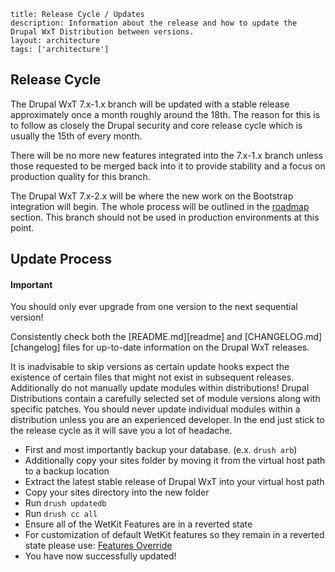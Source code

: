 ```
title: Release Cycle / Updates
description: Information about the release and how to update the Drupal WxT Distribution between versions.
layout: architecture
tags: ['architecture']
```

Release Cycle
-------------

The Drupal WxT 7.x-1.x branch will be updated with a stable release approximately
once a month roughly around the 18th. The reason for this is to follow as closely
the Drupal security and core release cycle which is usually the 15th of every month.

There will be no more new features integrated into the 7.x-1.x branch unless those requested
to be merged back into it to provide stability and a focus on production quality for this
branch.

The Drupal WxT 7.x-2.x will be where the new work on the Bootstrap integration will
begin. The whole process will be outlined in the [roadmap][roadmap] section. This branch
should not be used in production environments at this point.

Update Process
--------------

<div class="bs-callout bs-callout-danger">
  <h4>Important</h4>
  <p>You should only ever upgrade from one version to the next sequential version!</p>
  <p>Consistently check both the [README.md][readme] and [CHANGELOG.md][changelog] files for up-to-date information on the Drupal WxT releases.</p>
</div>

It is inadvisable to skip versions as certain update hooks expect the existence of certain
files that might not exist in subsequent releases. Additionally do not manually update modules within
distributions! Drupal Distributions contain a carefully selected set of module versions along with
specific patches. You should never update individual modules within a distribution unless you are an
experienced developer. In the end just stick to the release cycle as it will save you a lot of headache.

* First and most importantly backup your database. (e.x. `drush arb`)
* Additionally copy your sites folder by moving it from the virtual host path to a backup location
* Extract the latest stable release of Drupal WxT into your virtual host path
* Copy your sites directory into the new folder
* Run `drush updatedb`
* Run `drush cc all`
* Ensure all of the WetKit Features are in a reverted state
* For customization of default WetKit features so they remain in a reverted state please use: [Features Override][features_override]
* You have now successfully updated!


<!-- Links Referenced -->

[features_override]:  https://drupal.org/project/features_override
[media_overriden]:    https://drupal.org/node/2104193
[roadmap]:            /pages/roadmap
[wetkit_widgets]:     /wxt/widgets
[wetkit_images]:      /wxt/images
[changelog]:          https://github.com/wet-boew/wet-boew-drupal/blob/7.x-1.x/CHANGELOG.md
[readme]:             https://github.com/wet-boew/wet-boew-drupal/blob/7.x-1.x/README.md
